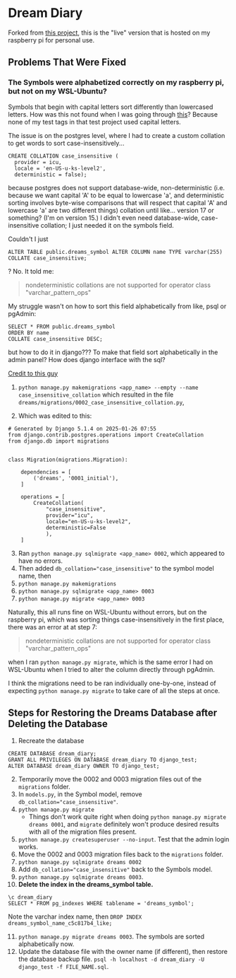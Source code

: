 # Dream Diary

Forked from [this project](https://github.com/eternalseptember/rpi-test), this is the "live" version that is hosted on my raspberry pi for personal use.

## Problems That Were Fixed

### The Symbols were alphabetized correctly on my raspberry pi, but not on my WSL-Ubuntu?

Symbols that begin with capital letters sort differently than lowercased letters. How was this not found when I was going through [this](https://github.com/eternalseptember/rpi-test)? Because none of my test tags in that test project used capital letters.

The issue is on the postgres level, where I had to create a custom collation to get words to sort case-insensitively...
```
CREATE COLLATION case_insensitive (
  provider = icu, 
  locale = 'en-US-u-ks-level2',
  deterministic = false);
```

because postgres does not support database-wide, non-deterministic (i.e. because we want capital 'A' to be equal to lowercase 'a', and deterministic sorting involves byte-wise comparisons that will respect that capital 'A' and lowercase 'a' are two different things) collation until like... version 17 or something? (I'm on version 15.) I didn't even need database-wide, case-insensitive collation; I just needed it on the symbols field.

Couldn't I just
```
ALTER TABLE public.dreams_symbol ALTER COLUMN name TYPE varchar(255) COLLATE case_insensitive;
```

? No. It told me:

> nondeterministic collations are not supported for operator class "varchar_pattern_ops"


My struggle wasn't on how to sort this field alphabetically from like, psql or pgAdmin:
```
SELECT * FROM public.dreams_symbol 
ORDER BY name 
COLLATE case_insensitive DESC;
```

but how to do it in django??? To make that field sort alphabetically in the admin panel? How does django interface with the sql?

[Credit to this guy](https://adamj.eu/tech/2023/02/23/migrate-django-postgresql-ci-fields-case-insensitive-collation/)

1. `python manage.py makemigrations <app_name> --empty --name case_insensitive_collation` which resulted in the file `dreams/migrations/0002_case_insensitive_collation.py`,

2. Which was edited to this:

```
# Generated by Django 5.1.4 on 2025-01-26 07:55
from django.contrib.postgres.operations import CreateCollation
from django.db import migrations


class Migration(migrations.Migration):

    dependencies = [
        ('dreams', '0001_initial'),
    ]

    operations = [
        CreateCollation(
            "case_insensitive",
            provider="icu", 
            locale="en-US-u-ks-level2", 
            deterministic=False
            ),
    ]
```

3. Ran `python manage.py sqlmigrate <app_name> 0002`, which appeared to have no errors.
4. Then added `db_collation="case_insensitive"` to the symbol model name, then
5. `python manage.py makemigrations`
6. `python manage.py sqlmigrate <app_name> 0003`
7. `python manage.py migrate <app_name> 0003`

Naturally, this all runs fine on WSL-Ubuntu without errors, but on the raspberry pi, which was sorting things case-insensitively in the first place, there was an error at at step 7:

> nondeterministic collations are not supported for operator class "varchar_pattern_ops"

when I ran `python manage.py migrate`, which is the same error I had on WSL-Ubuntu when I tried to alter the column directly through pgAdmin.

I think the migrations need to be ran individually one-by-one, instead of expecting `python manage.py migrate` to take care of all the steps at once.

## Steps for Restoring the Dreams Database after Deleting the Database

1. Recreate the database
```
CREATE DATABASE dream_diary;
GRANT ALL PRIVILEGES ON DATABASE dream_diary TO django_test;
ALTER DATABASE dream_diary OWNER TO django_test;
```
2. Temporarily move the 0002 and 0003 migration files out of the `migrations` folder.
3. In `models.py`, in the Symbol model, remove `db_collation="case_insensitive"`.
4. `python manage.py migrate`
    * Things don't work quite right when doing `python manage.py migrate dreams 0001`, and `migrate` definitely won't produce desired results with all of the migration files present.
5. `python manage.py createsuperuser --no-input`. Test that the admin login works.
6. Move the 0002 and 0003 migration files back to the `migrations` folder.
7. `python manage.py sqlmigrate dreams 0002`
8. Add `db_collation="case_insensitive"` back to the Symbols model.
9. `python manage.py sqlmigrate dreams 0003`.
10. **Delete the index in the dreams_symbol table.**
```
\c dream_diary
SELECT * FROM pg_indexes WHERE tablename = 'dreams_symbol';
```
Note the varchar index name, then `DROP INDEX dreams_symbol_name_c5c817b4_like;`

11. `python manage.py migrate dreams 0003`. The symbols are sorted alphabetically now.
12. Update the database file with the owner name (if different), then restore the database backup file. `psql -h localhost -d dream_diary -U django_test -f FILE_NAME.sql`.
